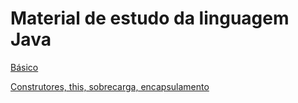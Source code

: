 # Material de estudo da linguagem Java

[Básico](Curso/README.md)

[Construtores, this, sobrecarga, encapsulamento](Curso/README2.md)
